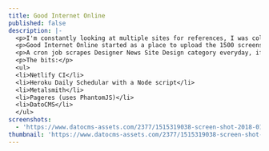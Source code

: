 ```yaml
---
title: Good Internet Online
published: false
description: |-
  <p>I'm constantly looking at multiple sites for references, I was collecting them using an old Mac App called Ember. It's great at what it did but was no longer under development.</p>
  <p>Good Internet Online started as a place to upload the 1500 screenshots i had taken of websites over the years, but i decided to keep it a bit more niche.</p>
  <p>A cron job scrapes Designer News Site Design category everyday, if a new one is found it takes screenshots using the headless browser PhantomJS, grabs a bit of metadata and uploads to DatoCMS. This triggers Netlify to build and deploy the site.</p>
  <p>The bits:</p>
  <ul>
  <li>Netlify CI</li>
  <li>Heroku Daily Schedular with a Node script</li>
  <li>Metalsmith</li>
  <li>Pageres (uses PhantomJS)</li>
  <li>DatoCMS</li>
  </ul>
screenshots:
  - 'https://www.datocms-assets.com/2377/1515319038-screen-shot-2018-01-07-at-8-57-09-pm.png?bg=10181c&crop=top&fit=fill&fm=pjpg&h=600&w=800'
thumbnail: 'https://www.datocms-assets.com/2377/1515319038-screen-shot-2018-01-07-at-8-57-09-pm.png?crop=top&fit=crop&fm=pjpg&h=50&w=50'
---
```


